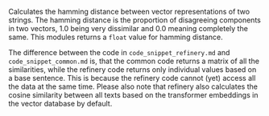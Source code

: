 Calculates the hamming distance between vector representations of two strings. The hamming distance is the proportion of disagreeing components in two vectors, 1.0 being very dissimilar and 0.0 meaning completely the same. This modules returns a `float` value for hamming distance.

The difference between the code in `code_snippet_refinery.md` and `code_snippet_common.md` is, that the common code returns a matrix of all the similarities, while the refinery code returns only individual values based on a base sentence. This is because the refinery code cannot (yet) access all the data at the same time. Please also note that refinery also calculates the cosine similarity between all texts based on the transformer embeddings in the vector database by default. 